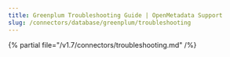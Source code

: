 ```yaml
---
title: Greenplum Troubleshooting Guide | OpenMetadata Support
slug: /connectors/database/greenplum/troubleshooting
---
```


{% partial file="/v1.7/connectors/troubleshooting.md" /%}
